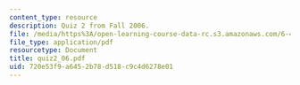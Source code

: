 ```yaml
---
content_type: resource
description: Quiz 2 from Fall 2006.
file: /media/https%3A/open-learning-course-data-rc.s3.amazonaws.com/6-450-principles-of-digital-communications-i-fall-2006/720e53f9a6452b78d518c9c4d6278e01_quiz2_06.pdf
file_type: application/pdf
resourcetype: Document
title: quiz2_06.pdf
uid: 720e53f9-a645-2b78-d518-c9c4d6278e01
---
```

